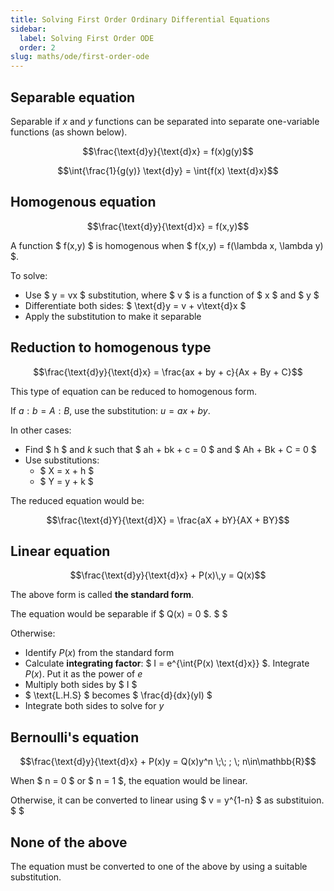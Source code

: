 ```yaml
---
title: Solving First Order Ordinary Differential Equations
sidebar:
  label: Solving First Order ODE
  order: 2
slug: maths/ode/first-order-ode
---
```


## Separable equation

Separable if $x$ and $y$ functions can be separated into separate one-variable
functions (as shown below).

```math
\frac{\text{d}y}{\text{d}x} = f(x)g(y)
```

```math
\int{\frac{1}{g(y)} \text{d}y} = \int{f(x) \text{d}x}
```

## Homogenous equation

```math
\frac{\text{d}y}{\text{d}x} = f(x,y)
```

A function $ f(x,y) $ is homogenous when $ f(x,y) = f(\lambda x, \lambda y) $.

To solve:

- Use $ y = vx $ substitution, where $ v $ is a function of $ x $ and $ y $
- Differentiate both sides: $ \text{d}y = v + v\text{d}x $
- Apply the substitution to make it separable

## Reduction to homogenous type

```math
\frac{\text{d}y}{\text{d}x} = \frac{ax + by + c}{Ax + By + C}
```

This type of equation can be reduced to homogenous form.

If $a:b=A:B$, use the substitution: $u=ax+by$.

In other cases:

- Find $ h $ and $k$ such that $ ah + bk + c = 0 $ and $ Ah + Bk + C = 0 $
- Use substitutions:
  - $ X = x + h $
  - $ Y = y + k $

The reduced equation would be:

```math
\frac{\text{d}Y}{\text{d}X} = \frac{aX + bY}{AX + BY}
```

## Linear equation

```math
\frac{\text{d}y}{\text{d}x} + P(x)\,y = Q(x)
```

The above form is called **the standard form**.

The equation would be separable if $ Q(x) = 0 $. $ $

Otherwise:

- Identify $P(x)$ from the standard form
- Calculate **integrating factor**: $ I = e^{\int{P(x) \text{d}x}}
  $. Integrate
  $P(x)$. Put it as the power of $e$
- Multiply both sides by $ I $
- $ \text{L.H.S} $ becomes $ \frac{d}{dx}(yI) $
- Integrate both sides to solve for $y$

## Bernoulli's equation

```math
\frac{\text{d}y}{\text{d}x} + P(x)y = Q(x)y^n
\;\;
;
\;
n\in\mathbb{R}
```

When $ n = 0 $ or $ n = 1 $, the equation would be linear.

Otherwise, it can be converted to linear using $ v = y^{1-n} $ as substituion. $
$

## None of the above

The equation must be converted to one of the above by using a suitable
substitution.

